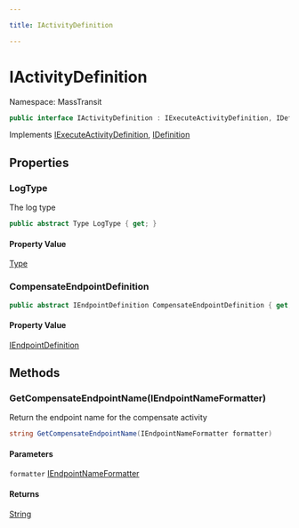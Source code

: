 ```yaml
---

title: IActivityDefinition

---
```


# IActivityDefinition

Namespace: MassTransit

```csharp
public interface IActivityDefinition : IExecuteActivityDefinition, IDefinition
```

Implements [IExecuteActivityDefinition](../masstransit/iexecuteactivitydefinition), [IDefinition](../masstransit/idefinition)

## Properties

### **LogType**

The log type

```csharp
public abstract Type LogType { get; }
```

#### Property Value

[Type](https://learn.microsoft.com/en-us/dotnet/api/system.type)<br/>

### **CompensateEndpointDefinition**

```csharp
public abstract IEndpointDefinition CompensateEndpointDefinition { get; }
```

#### Property Value

[IEndpointDefinition](../masstransit/iendpointdefinition)<br/>

## Methods

### **GetCompensateEndpointName(IEndpointNameFormatter)**

Return the endpoint name for the compensate activity

```csharp
string GetCompensateEndpointName(IEndpointNameFormatter formatter)
```

#### Parameters

`formatter` [IEndpointNameFormatter](../masstransit/iendpointnameformatter)<br/>

#### Returns

[String](https://learn.microsoft.com/en-us/dotnet/api/system.string)<br/>
